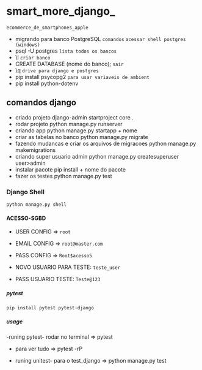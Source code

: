 # smart_more_django_

`ecommerce_de_smartphones_apple`

- migrando para banco PostgreSQL
`comandos`
`acessar shell postgres (windows)`
- psql -U postgres
`lista todos os bancos`
- \l
`criar banco`
- CREATE DATABASE (nome do banco);
`sair`
- \q
`drive para django e postgres`
- pip install psycopg2
`para usar variaveis de ambient`
- pip install python-dotenv

## comandos django

- criado projeto
  django-admin startproject core .
- rodar projeto
  python manage.py runserver
- criando app
  python manage.py startapp + nome
- criar as tabelas no banco
  python manage.py migrate
- fazendo mudancas e criar os arquivos de migracoes
  python manage.py makemigrations
- criando super usuario admin
  python manage.py createsuperuser user>admin
- instalar pacote
  pip install + nome do pacote
- fazer os testes
  python manage.py test

### Django Shell

`python manage.py shell`  

#### ACESSO-SGBD

- USER  CONFIG => `root`
- EMAIL CONFIG => `root@master.com`
- PASS CONFIG => `Root$acesso5`

- NOVO USUARIO PARA TESTE: `teste_user`
- PASS USUARIO TESTE: `Teste@123`

##### pytest

`pip install pytest pytest-django`

##### usage

-runing pytest- rodar no terminal => pytest

- para ver tudo => pytest -rP

- runing unitest- para o test_django => python manage.py test